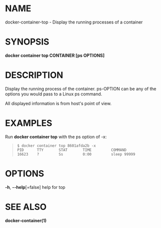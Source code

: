 # NAME

docker-container-top - Display the running processes of a container

# SYNOPSIS

**docker container top CONTAINER \[ps OPTIONS\]**

# DESCRIPTION

Display the running process of the container. ps-OPTION can be any of the options you would pass to a Linux ps command.

All displayed information is from host's point of view.

# EXAMPLES

Run **docker container top** with the ps option of -x:

>     $ docker container top 8601afda2b -x
>     PID      TTY       STAT       TIME         COMMAND
>     16623    ?         Ss         0:00         sleep 99999

# OPTIONS

**-h**, **--help**\[=false\] help for top

# SEE ALSO

**docker-container(1)**
